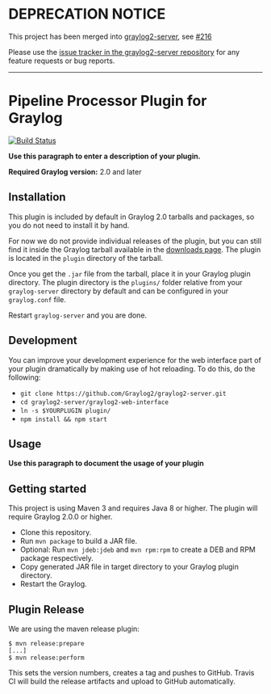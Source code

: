 # DEPRECATION NOTICE

This project has been merged into [graylog2-server](https://github.com/Graylog2/graylog2-server), see [#216](https://github.com/Graylog2/graylog-plugin-pipeline-processor/issues/216)

Please use the [issue tracker in the graylog2-server repository](https://github.com/Graylog2/graylog2-server/issues) for any feature requests or bug reports.

----

# Pipeline Processor Plugin for Graylog

[![Build Status](https://travis-ci.org/Graylog2/graylog-plugin-pipeline-processor.svg?branch=master)](https://travis-ci.org/Graylog2/graylog-plugin-pipeline-processor)

__Use this paragraph to enter a description of your plugin.__

**Required Graylog version:** 2.0 and later

Installation
------------

This plugin is included by default in Graylog 2.0 tarballs and packages,
so you do not need to install it by hand.

For now we do not provide individual releases of the plugin, but you can still
find it inside the Graylog tarball available in the [downloads page](https://www.graylog.org/download/).
The plugin is located in the `plugin` directory of the tarball.

Once you get the `.jar` file from the tarball, place it in your Graylog plugin
directory. The plugin directory is the `plugins/` folder relative from your
`graylog-server` directory by default and can be configured in your
`graylog.conf` file.

Restart `graylog-server` and you are done.

Development
-----------

You can improve your development experience for the web interface part of your plugin
dramatically by making use of hot reloading. To do this, do the following:

* `git clone https://github.com/Graylog2/graylog2-server.git`
* `cd graylog2-server/graylog2-web-interface`
* `ln -s $YOURPLUGIN plugin/`
* `npm install && npm start`

Usage
-----

__Use this paragraph to document the usage of your plugin__

Getting started
---------------

This project is using Maven 3 and requires Java 8 or higher. The plugin will require Graylog 2.0.0 or higher.

* Clone this repository.
* Run `mvn package` to build a JAR file.
* Optional: Run `mvn jdeb:jdeb` and `mvn rpm:rpm` to create a DEB and RPM package respectively.
* Copy generated JAR file in target directory to your Graylog plugin directory.
* Restart the Graylog.

Plugin Release
--------------

We are using the maven release plugin:

```
$ mvn release:prepare
[...]
$ mvn release:perform
```

This sets the version numbers, creates a tag and pushes to GitHub. Travis CI will build the release artifacts and upload to GitHub automatically.


